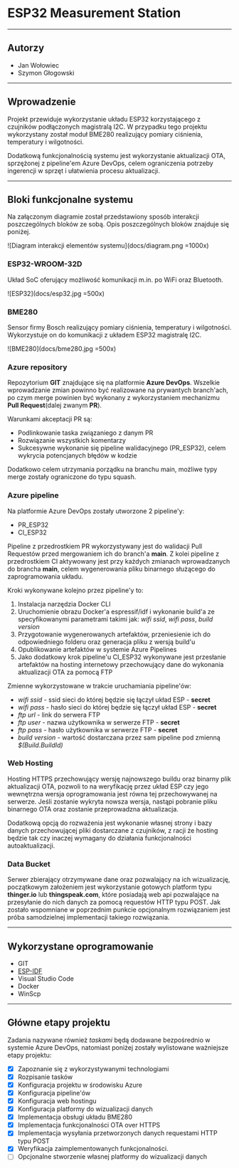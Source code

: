 # ESP32 Measurement Station

---

## Autorzy

- Jan Wołowiec
- Szymon Głogowski

---

## Wprowadzenie
Projekt przewiduje wykorzystanie układu ESP32 korzystającego z czujników podłączonych magistralą I2C. 
W przypadku tego projektu wykorzystany został moduł BME280 realizujący pomiary ciśnienia, temperatury i wilgotności.

Dodatkową funkcjonalnością systemu jest wykorzystanie aktualizacji OTA, sprzężonej z pipeline'em Azure DevOps, celem ograniczenia potrzeby ingerencji w sprzęt i ułatwienia procesu aktualizacji.

---

## Bloki funkcjonalne systemu
Na załączonym diagramie został przedstawiony sposób interakcji poszczególnych bloków ze sobą. Opis poszczególnych bloków znajduje się poniżej.

![Diagram interakcji elementów systemu](docs/diagram.png =1000x)

### ESP32-WROOM-32D
Układ SoC oferujący możliwość komunikacji m.in. po WiFi oraz Bluetooth.

![ESP32](docs/esp32.jpg =500x)

### BME280
Sensor firmy Bosch realizujący pomiary ciśnienia, temperatury i wilgotności. Wykorzystuje on do komunikacji z układem ESP32 magistralę I2C.

![BME280](docs/bme280.jpg =500x)

### Azure repository
Repozytorium **GIT** znajdujące się na platformie **Azure DevOps**. Wszelkie wprowadzanie zmian powinno być realizowane na prywantych branch'ach, 
po czym merge powinien być wykonany z wykorzystaniem mechanizmu **Pull Request**(dalej zwanym **PR**). 

Warunkami akceptacji PR są:
- Podlinkowanie taska związaniego z danym PR
- Rozwiązanie wszystkich komentarzy
- Sukcesywne wykonanie się pipeline walidacyjnego (PR_ESP32), celem wykrycia potencjanych błędów w kodzie

Dodatkowo celem utrzymania porządku na branchu main, możliwe typy merge zostały ograniczone do typu squash.

### Azure pipeline
Na platformie Azure DevOps zostały utworzone 2 pipeline'y:
- PR_ESP32
- CI_ESP32

Pipeline z przedrostkiem PR wykorzystywany jest do walidacji Pull Requestów przed mergowaniem ich do branch'a **main**.
Z kolei pipeline z przedrostkiem CI aktywowany jest przy każdych zmianach wprowadzanych do brancha **main**, celem wygenerowania pliku binarnego służącego do zaprogramowania układu.

Kroki wykonywane kolejno przez pipeline'y to:
1. Instalacja narzędzia Docker CLI
2. Uruchomienie obrazu Docker'a espressif/idf i wykonanie build'a ze specyfikowanymi parametrami takimi jak: *wifi ssid*, *wifi pass*, *build version*
3. Przygotowanie wygenerowanych artefaktów, przeniesienie ich do odpowiedniego folderu oraz generacja pliku z wersją build'u
4. Opublikowanie artefaktów w systemie Azure Pipelines
5. Jako dodatkowy krok pipeline'u CI_ESP32 wykonywane jest przesłanie artefaktów na hosting internetowy przechowujący dane do wykonania aktualizacji OTA za pomocą FTP

Zmienne wykorzystowane w trakcie uruchamiania pipeline'ów:
- *wifi ssid* - ssid sieci do której będzie się łączył układ ESP - **secret**
- *wifi pass* - hasło sieci do której będzie się łączył układ ESP - **secret**
- *ftp url* - link do serwera FTP
- *ftp user* - nazwa użytkownika w serwerze FTP - **secret**
- *ftp pass* - hasło użytkownika w serwerze FTP - **secret**
- *build version* - wartość dostarczana przez sam pipeline pod zmienną *$(Build.BuildId)*

### Web Hosting
Hosting HTTPS przechowujący wersję najnowszego buildu oraz binarny plik aktualizacji OTA, 
pozwoli to na weryfikację przez układ ESP czy jego wewnętrzna wersja oprogramowania jest równa tej przechowywanej na serwerze.
Jeśli zostanie wykryta nowsza wersja, nastąpi pobranie pliku binarnego OTA oraz zostanie przeprowadzna aktualizacja.

Dodatkową opcją do rozważenia jest wykonanie własnej strony i bazy danych przechowującej pliki dostarczane z czujników, z racji że hosting będzie tak czy inaczej wymagany do działania funkcjonalności autoaktualizacji.

### Data Bucket
Serwer zbierający otrzymywane dane oraz pozwalający na ich wizualizację, początkowym założeniem jest wykorzystanie gotowych platform typu **thinger.io** lub **thingspeak.com**, 
które posiadają web api pozwalające na przesyłanie do nich danych za pomocą requestów HTTP typu POST. 
Jak zostało wspomniane w poprzednim punkcie opcjonalnym rozwiązaniem jest próba samodzielnej implementacji takiego rozwiązania.

---

## Wykorzystane oprogramowanie
- GIT
- [ESP-IDF](https://docs.espressif.com/projects/esp-idf/en/latest/esp32/get-started/)
- Visual Studio Code
- Docker
- WinScp

---

## Główne etapy projektu
Zadania nazywane również *taskami* będą dodawane bezpośrednio w systemie Azure DevOps, natomiast poniżej zostały wylistowane ważniejsze etapy projektu:
- [x] Zapoznanie się z wykorzystywanymi technologiami
- [x] Rozpisanie tasków
- [x] Konfiguracja projektu w środowisku Azure
- [x] Konfiguracja pipeline'ów
- [x] Konfiguracja web hostingu
- [x] Konfiguracja platformy do wizualizacji danych
- [x] Implementacja obsługi układu BME280
- [x] Implementacja funkcjonalności OTA over HTTPS
- [x] Implementacja wysyłania przetworzonych danych requestami HTTP typu POST
- [x] Weryfikacja zaimplementowanych funkcjonalności.
- [ ] Opcjonalne stworzenie własnej platformy do wizualizacji danych